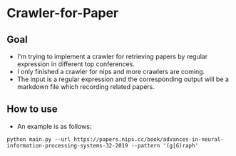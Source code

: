 # Crawler-for-Paper
## Goal
- I'm trying to implement a crawler for retrieving  papers by regular expression in different top conferences.
- I only finished a crawler for nips and more crawlers are coming.
- The input is a regular expression and the corresponding output will be a markdown file which recording related papers.
## How to use
- An example is as follows:
```shell
python main.py --url https://papers.nips.cc/book/advances-in-neural-information-processing-systems-32-2019 --pattern '(g|G)raph'
```
